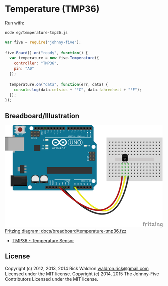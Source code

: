 <!--remove-start-->
# Temperature (TMP36)

Run with:
```bash
node eg/temperature-tmp36.js
```
<!--remove-end-->

```javascript
var five = require("johnny-five");

five.Board().on("ready", function() {
  var temperature = new five.Temperature({
    controller: "TMP36",
    pin: "A0"
  });

  temperature.on("data", function(err, data) {
    console.log(data.celsius + "°C", data.fahrenheit + "°F");
  });
});


```


## Breadboard/Illustration


![docs/breadboard/temperature-tmp36.png](breadboard/temperature-tmp36.png)  
[Fritzing diagram: docs/breadboard/temperature-tmp36.fzz](breadboard/temperature-tmp36.fzz)

- [TMP36 - Temperature Sensor](https://www.sparkfun.com/products/10988)


<!--remove-start-->
## License
Copyright (c) 2012, 2013, 2014 Rick Waldron <waldron.rick@gmail.com>
Licensed under the MIT license.
Copyright (c) 2014, 2015 The Johnny-Five Contributors
Licensed under the MIT license.
<!--remove-end-->
